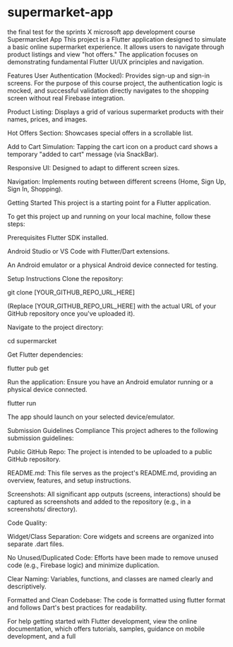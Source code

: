 # supermarket-app
the final test for the sprints X microsoft app development course
Supermarcket App
This project is a Flutter application designed to simulate a basic online supermarket experience. It allows users to navigate through product listings and view "hot offers." The application focuses on demonstrating fundamental Flutter UI/UX principles and navigation.

Features
User Authentication (Mocked): Provides sign-up and sign-in screens. For the purpose of this course project, the authentication logic is mocked, and successful validation directly navigates to the shopping screen without real Firebase integration.

Product Listing: Displays a grid of various supermarket products with their names, prices, and images.

Hot Offers Section: Showcases special offers in a scrollable list.

Add to Cart Simulation: Tapping the cart icon on a product card shows a temporary "added to cart" message (via SnackBar).

Responsive UI: Designed to adapt to different screen sizes.

Navigation: Implements routing between different screens (Home, Sign Up, Sign In, Shopping).

Getting Started
This project is a starting point for a Flutter application.

To get this project up and running on your local machine, follow these steps:

Prerequisites
Flutter SDK installed.

Android Studio or VS Code with Flutter/Dart extensions.

An Android emulator or a physical Android device connected for testing.

Setup Instructions
Clone the repository:

git clone [YOUR_GITHUB_REPO_URL_HERE]


(Replace [YOUR_GITHUB_REPO_URL_HERE] with the actual URL of your GitHub repository once you've uploaded it).

Navigate to the project directory:

cd supermarcket


Get Flutter dependencies:

flutter pub get


Run the application:
Ensure you have an Android emulator running or a physical device connected.

flutter run


The app should launch on your selected device/emulator.

Submission Guidelines Compliance
This project adheres to the following submission guidelines:

Public GitHub Repo: The project is intended to be uploaded to a public GitHub repository.

README.md: This file serves as the project's README.md, providing an overview, features, and setup instructions.

Screenshots: All significant app outputs (screens, interactions) should be captured as screenshots and added to the repository (e.g., in a screenshots/ directory).

Code Quality:

Widget/Class Separation: Core widgets and screens are organized into separate .dart files.

No Unused/Duplicated Code: Efforts have been made to remove unused code (e.g., Firebase logic) and minimize duplication.

Clear Naming: Variables, functions, and classes are named clearly and descriptively.

Formatted and Clean Codebase: The code is formatted using flutter format and follows Dart's best practices for readability.

For help getting started with Flutter development, view the online documentation, which offers tutorials, samples, guidance on mobile development, and a full
